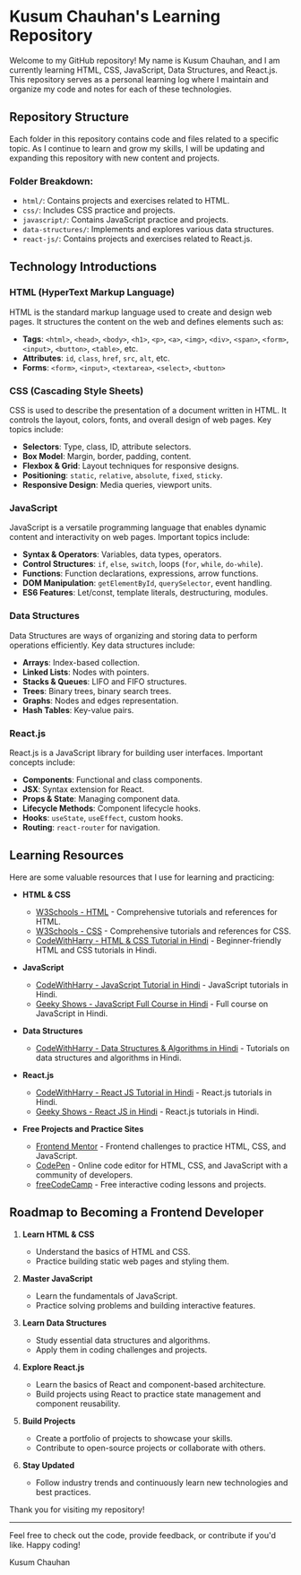 # Kusum Chauhan's Learning Repository

Welcome to my GitHub repository! My name is Kusum Chauhan, and I am currently learning HTML, CSS, JavaScript, Data Structures, and React.js. This repository serves as a personal learning log where I maintain and organize my code and notes for each of these technologies.

## Repository Structure

Each folder in this repository contains code and files related to a specific topic. As I continue to learn and grow my skills, I will be updating and expanding this repository with new content and projects.

### Folder Breakdown:
- `html/`: Contains projects and exercises related to HTML.
- `css/`: Includes CSS practice and projects.
- `javascript/`: Contains JavaScript practice and projects.
- `data-structures/`: Implements and explores various data structures.
- `react-js/`: Contains projects and exercises related to React.js.

## Technology Introductions

### HTML (HyperText Markup Language)
HTML is the standard markup language used to create and design web pages. It structures the content on the web and defines elements such as:
- **Tags**: `<html>`, `<head>`, `<body>`, `<h1>`, `<p>`, `<a>`, `<img>`, `<div>`, `<span>`, `<form>`, `<input>`, `<button>`, `<table>`, etc.
- **Attributes**: `id`, `class`, `href`, `src`, `alt`, etc.
- **Forms**: `<form>`, `<input>`, `<textarea>`, `<select>`, `<button>`

### CSS (Cascading Style Sheets)
CSS is used to describe the presentation of a document written in HTML. It controls the layout, colors, fonts, and overall design of web pages. Key topics include:
- **Selectors**: Type, class, ID, attribute selectors.
- **Box Model**: Margin, border, padding, content.
- **Flexbox & Grid**: Layout techniques for responsive designs.
- **Positioning**: `static`, `relative`, `absolute`, `fixed`, `sticky`.
- **Responsive Design**: Media queries, viewport units.

### JavaScript
JavaScript is a versatile programming language that enables dynamic content and interactivity on web pages. Important topics include:
- **Syntax & Operators**: Variables, data types, operators.
- **Control Structures**: `if`, `else`, `switch`, loops (`for`, `while`, `do-while`).
- **Functions**: Function declarations, expressions, arrow functions.
- **DOM Manipulation**: `getElementById`, `querySelector`, event handling.
- **ES6 Features**: Let/const, template literals, destructuring, modules.

### Data Structures
Data Structures are ways of organizing and storing data to perform operations efficiently. Key data structures include:
- **Arrays**: Index-based collection.
- **Linked Lists**: Nodes with pointers.
- **Stacks & Queues**: LIFO and FIFO structures.
- **Trees**: Binary trees, binary search trees.
- **Graphs**: Nodes and edges representation.
- **Hash Tables**: Key-value pairs.

### React.js
React.js is a JavaScript library for building user interfaces. Important concepts include:
- **Components**: Functional and class components.
- **JSX**: Syntax extension for React.
- **Props & State**: Managing component data.
- **Lifecycle Methods**: Component lifecycle hooks.
- **Hooks**: `useState`, `useEffect`, custom hooks.
- **Routing**: `react-router` for navigation.

## Learning Resources

Here are some valuable resources that I use for learning and practicing:

- **HTML & CSS**
  - [W3Schools - HTML](https://www.w3schools.com/html/) - Comprehensive tutorials and references for HTML.
  - [W3Schools - CSS](https://www.w3schools.com/css/) - Comprehensive tutorials and references for CSS.
  - [CodeWithHarry - HTML & CSS Tutorial in Hindi](https://www.youtube.com/playlist?list=PLu0W_9lII9ah9gk2tS_S2Y9CpK3w2bHu) - Beginner-friendly HTML and CSS tutorials in Hindi.

- **JavaScript**
  - [CodeWithHarry - JavaScript Tutorial in Hindi](https://www.youtube.com/playlist?list=PLu0W_9lII9ag4D4w8Wlj0qR4i6t4NR55) - JavaScript tutorials in Hindi.
  - [Geeky Shows - JavaScript Full Course in Hindi](https://www.youtube.com/playlist?list=PLU-Mc40q7bMTYLwOH5_ekUylzLgGQgoTg) - Full course on JavaScript in Hindi.

- **Data Structures**
  - [CodeWithHarry - Data Structures & Algorithms in Hindi](https://www.youtube.com/playlist?list=PLu0W_9lII9akzQ-WldkdmfR60lG3tT09) - Tutorials on data structures and algorithms in Hindi.

- **React.js**
  - [CodeWithHarry - React JS Tutorial in Hindi](https://www.youtube.com/playlist?list=PLu0W_9lII9aisYIfW8LlBpx-azw55JzU) - React.js tutorials in Hindi.
  - [Geeky Shows - React JS in Hindi](https://www.youtube.com/playlist?list=PLU-Mc40q7bMTvJOD_7eFCf63IQ-d5J0Tz) - React.js tutorials in Hindi.

- **Free Projects and Practice Sites**
  - [Frontend Mentor](https://www.frontendmentor.io/) - Frontend challenges to practice HTML, CSS, and JavaScript.
  - [CodePen](https://codepen.io/) - Online code editor for HTML, CSS, and JavaScript with a community of developers.
  - [freeCodeCamp](https://www.freecodecamp.org/) - Free interactive coding lessons and projects.

## Roadmap to Becoming a Frontend Developer

1. **Learn HTML & CSS**
   - Understand the basics of HTML and CSS.
   - Practice building static web pages and styling them.

2. **Master JavaScript**
   - Learn the fundamentals of JavaScript.
   - Practice solving problems and building interactive features.

3. **Learn Data Structures**
   - Study essential data structures and algorithms.
   - Apply them in coding challenges and projects.

4. **Explore React.js**
   - Learn the basics of React and component-based architecture.
   - Build projects using React to practice state management and component reusability.

5. **Build Projects**
   - Create a portfolio of projects to showcase your skills.
   - Contribute to open-source projects or collaborate with others.

6. **Stay Updated**
   - Follow industry trends and continuously learn new technologies and best practices.

Thank you for visiting my repository!

---

Feel free to check out the code, provide feedback, or contribute if you'd like. Happy coding!

Kusum Chauhan
